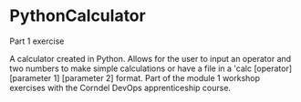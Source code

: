 # PythonCalculator
Part 1 exercise

A calculator created in Python. Allows for the user to input an operator and two numbers to make simple calculations or have a file in a 'calc [operator] [parameter 1] [parameter 2] format.
Part of the module 1 workshop exercises with the Corndel DevOps apprenticeship course.
